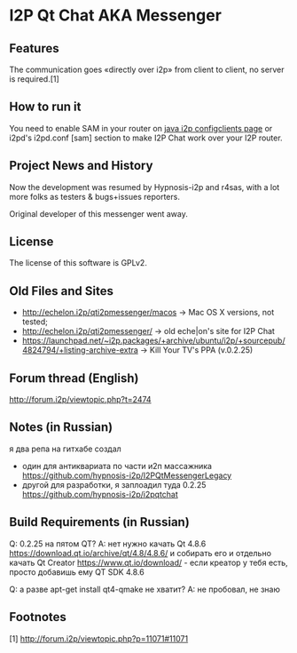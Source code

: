 # I2P Qt Chat AKA Messenger

## Features

The communication goes «directly over i2p» from client to client, no server is required.[1]

## How to run it

You need to enable SAM in your router on <a href="http://127.0.0.1:7657/configclients">java i2p configclients page</a> or i2pd's i2pd.conf [sam] section to make I2P Chat work over your I2P router.

## Project News and History

Now the development was resumed by Hypnosis-i2p and r4sas, with a lot more folks as testers &amp; bugs+issues reporters.

Original developer of this messenger went away.
  
## License

The license of this software is GPLv2.

## Old Files and Sites

 * http://echelon.i2p/qti2pmessenger/macos → Mac OS X versions, not tested;
 * http://echelon.i2p/qti2pmessenger/ → old eche|on's site for I2P Chat
 * https://launchpad.net/~i2p.packages/+archive/ubuntu/i2p/+sourcepub/4824794/+listing-archive-extra → Kill Your TV's PPA (v.0.2.25)

## Forum thread (English)

http://forum.i2p/viewtopic.php?t=2474

## Notes (in Russian)
 
я два репа на гитхабе создал
 * один для антиквариата по части и2п массажника https://github.com/hypnosis-i2p/I2PQtMessengerLegacy
 * другой для разработки, я заплоадил туда 0.2.25 https://github.com/hypnosis-i2p/i2pqtchat

## Build Requirements (in Russian)

Q: 0.2.25 на пятом QT?
A: нет
   нужно качать Qt 4.8.6 https://download.qt.io/archive/qt/4.8/4.8.6/ и собирать его
   и отдельно качать Qt Creator https://www.qt.io/download/ - если креатор у тебя есть, просто добавишь ему QT SDK 4.8.6
   
Q: а разве apt-get install qt4-qmake не хватит?
A: не пробовал, не знаю

## Footnotes

[1] http://forum.i2p/viewtopic.php?p=11071#11071
